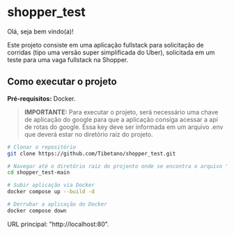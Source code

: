 # shopper_test

Olá, seja bem vindo(a)!

Este projeto consiste em uma aplicação fullstack para solicitação de corridas (tipo uma versão super simplificada do Uber), solicitada em um teste para uma vaga fullstack na Shopper.

## Como executar o projeto

**Pré-requisitos:** Docker.

> **IMPORTANTE:** Para executar o projeto, será necessário uma chave de aplicação do google para que a aplicação consiga acessar a api de rotas do google. Essa key deve ser informada em um arquivo .env que deverá estar no diretório raiz do projeto.

```bash
# Clonar o repositório
git clone https://github.com/Tibetano/shopper_test.git

# Navegar até o diretório raiz do projento onde se encontra o arquivo "package.json"
cd shopper_test-main

# Subir aplicação via Docker
docker compose up --build -d

# Derrubar a aplicação do Docker
docker compose down
```

URL principal: "http://localhost:80".
